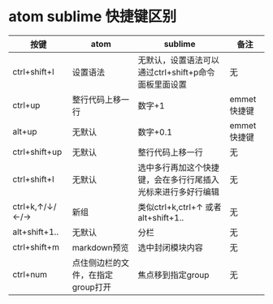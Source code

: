 # atom sublime 快捷键区别

|       按键         |            atom                |          sublime                                       |        备注       |
|--------------------|--------------------------------|--------------------------------------------------------| ----------------- |
|   ctrl+shift+l     | 设置语法                       | 无默认，设置语法可以通过ctrl+shift+p命令面板里面设置       |         无        |
|   ctrl+up          | 整行代码上移一行                | 数字+1                                                  |     emmet快捷键   |
|   alt+up           | 无默认                         | 数字+0.1                                                |     emmet快捷键   |
|   ctrl+shift+up    | 无默认                         | 整行代码上移一行                                         |         无        |
|   ctrl+shift+l     | 无默认                         | 选中多行再加这个快捷键，会在多行行尾插入光标来进行多好行编辑 |         无        |
|  ctrl+k,↑/↓/←/→    | 新组                           | 类似ctrl+k,ctrl+↑ 或者 alt+shift+1..                    |         无        |
|  alt+shift+1..     | 无默认                         | 分栏                                                    |         无        |
|  ctrl+shift+m      | markdown预览                   | 选中封闭模块内容                                         |         无        |
|  ctrl+num          | 点住侧边栏的文件，在指定group打开| 焦点移到指定group                                        |         无        |
